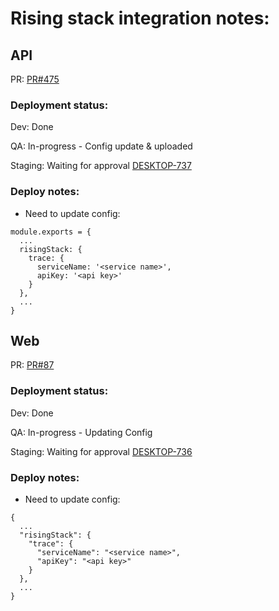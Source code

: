 # Rising stack integration notes:
## API
PR: [PR#475](https://github.com/dropininc/dropin-api-v2/pull/475)

### Deployment status:
Dev: Done

QA: In-progress - Config update & uploaded

Staging: Waiting for approval [DESKTOP-737](https://dropin.atlassian.net/browse/DESKTOP-737)

### Deploy notes:
- Need to update config:
```
module.exports = {
  ...
  risingStack: {
    trace: {
      serviceName: '<service name>',
      apiKey: '<api key>'
    }
  },
  ...
}
```
## Web
PR: [PR#87](https://github.com/dropininc/dropin-web-v2/pull/87)

### Deployment status:
Dev: Done

QA: In-progress - Updating Config

Staging: Waiting for approval [DESKTOP-736](https://dropin.atlassian.net/browse/DESKTOP-736)

### Deploy notes:
- Need to update config:
```
{
  ...
  "risingStack": {
    "trace": {
      "serviceName": "<service name>",
      "apiKey": "<api key>"
    }
  },
  ...
}
```
